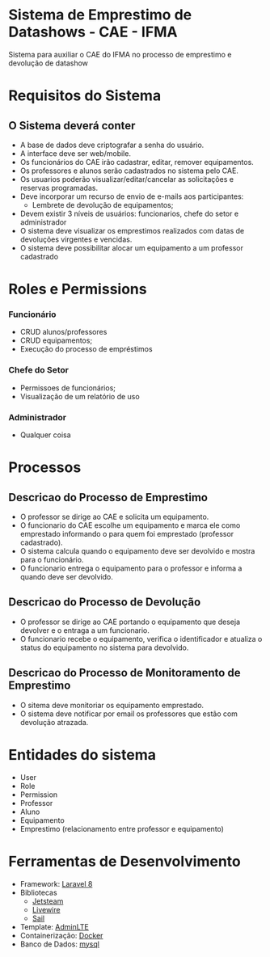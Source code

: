 # Sistema de Emprestimo de Datashows - CAE - IFMA
Sistema para auxiliar o CAE do IFMA no processo de emprestimo e devolução de datashow

# Requisitos do Sistema
## O Sistema deverá conter

- A base de dados deve criptografar a senha do usuário.
- A interface deve ser web/mobile.
- Os funcionários do CAE irão cadastrar, editar, remover equipamentos.
- Os professores e alunos serão cadastrados no sistema pelo CAE.
- Os usuarios poderão visualizar/editar/cancelar as solicitações e reservas programadas.
- Deve incorporar um recurso de envio de e-mails aos participantes:
  - Lembrete de devolução de equipamentos;
- Devem existir 3 níveis de usuários: funcionarios, chefe do setor e administrador
- O sistema deve visualizar os emprestimos realizados com datas de devoluções virgentes e vencidas.
- O sistema deve possibilitar alocar um equipamento a um professor cadastrado

# Roles e Permissions
### Funcionário
- CRUD alunos/professores
- CRUD equipamentos;
- Execução do processo de empréstimos

### Chefe do Setor
- Permissoes de funcionários;
- Visualização de um relatório de uso

### Administrador
- Qualquer coisa


# Processos
## Descricao do Processo de Emprestimo
- O professor se dirige ao CAE e solicita um equipamento.
- O funcionario do CAE escolhe um equipamento e marca ele como emprestado informando o para quem foi emprestado (professor cadastrado).
- O sistema calcula quando o equipamento deve ser devolvido e mostra para o funcionário.
- O funcionario entrega o equipamento para o professor e informa a quando deve ser devolvido.

## Descricao do Processo de Devolução
- O professor se dirige ao CAE portando o equipamento que deseja devolver e o entraga a um funcionario.
- O funcionario recebe o equipamento, verifica o identificador e atualiza o status do equipamento no sistema para devolvido.

## Descricao do Processo de Monitoramento de Emprestimo
- O sitema deve monitoriar os equipamento emprestado.
- O sistema deve notificar por email os professores que estão com devolução atrazada.

# Entidades do sistema
- User
- Role
- Permission
- Professor
- Aluno
- Equipamento
- Emprestimo (relacionamento entre professor e equipamento)

# Ferramentas de Desenvolvimento
- Framework: [Laravel 8](https://laravel.com/docs/8.x)
- Bibliotecas
  - [Jetsteam](https://jetstream.laravel.com/2.x/introduction.html)
  - [Livewire](https://laravel-livewire.com/)
  - [Sail](https://laravel.com/docs/8.x/sail)
- Template: [AdminLTE](https://github.com/jeroennoten/Laravel-AdminLTE)
- Containerização: [Docker](https://www.docker.com/)
- Banco de Dados: [mysql](https://www.mysql.com/)
